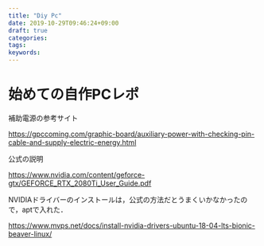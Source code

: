 ```yaml
---
title: "Diy Pc"
date: 2019-10-29T09:46:24+09:00
draft: true
categories:
tags:
keywords:
---
```


# 始めての自作PCレポ

補助電源の参考サイト

https://gpccoming.com/graphic-board/auxiliary-power-with-checking-pin-cable-and-supply-electric-energy.html



公式の説明

https://www.nvidia.com/content/geforce-gtx/GEFORCE_RTX_2080Ti_User_Guide.pdf



NVIDIAドライバーのインストールは，公式の方法だとうまくいかなかったので，aptで入れた．

https://www.mvps.net/docs/install-nvidia-drivers-ubuntu-18-04-lts-bionic-beaver-linux/